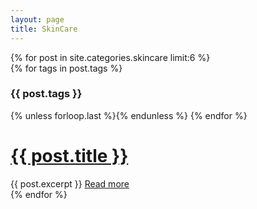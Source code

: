 ```yaml
---
layout: page
title: SkinCare
---
```


<div class="posts">
  {% for post in site.categories.skincare limit:6 %}
  <div class="post">
    {% for tags in post.tags %}
      <h3 class="post-tags">{{ post.tags }}</h3>
    {% unless forloop.last %}{% endunless %}
    {% endfor %}
    <h1 class="post-title">
      <a href="{{ post.url }}">
        {{ post.title }}
      </a>
    </h1>
    {{ post.excerpt }}
      <a class="post-more" href="{{ post.url }}">
        Read more
      </a>
  </div>
  {% endfor %}
</div>
